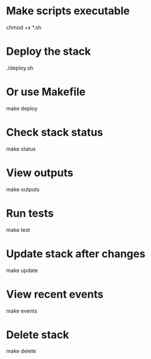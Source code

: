 # Make scripts executable
chmod +x *.sh

# Deploy the stack
./deploy.sh

# Or use Makefile
make deploy

# Check stack status
make status

# View outputs
make outputs

# Run tests
make test

# Update stack after changes
make update

# View recent events
make events

# Delete stack
make delete